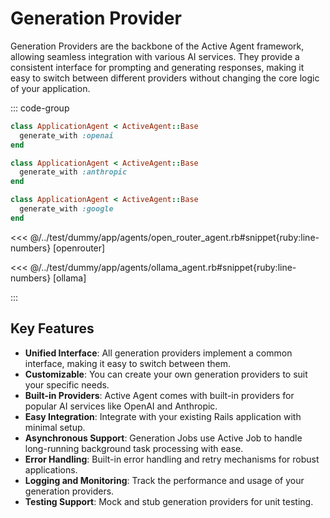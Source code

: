 # Generation Provider

Generation Providers are the backbone of the Active Agent framework, allowing seamless integration with various AI services. They provide a consistent interface for prompting and generating responses, making it easy to switch between different providers without changing the core logic of your application.

::: code-group

```ruby [OpenAI]
class ApplicationAgent < ActiveAgent::Base
  generate_with :openai
end
```

```ruby [Anthropic]
class ApplicationAgent < ActiveAgent::Base
  generate_with :anthropic
end
```

```ruby [Google]
class ApplicationAgent < ActiveAgent::Base
  generate_with :google
end
```

<<< @/../test/dummy/app/agents/open_router_agent.rb#snippet{ruby:line-numbers} [openrouter]

<<< @/../test/dummy/app/agents/ollama_agent.rb#snippet{ruby:line-numbers} [ollama]

:::

## Key Features
- **Unified Interface**: All generation providers implement a common interface, making it easy to switch between them.
- **Customizable**: You can create your own generation providers to suit your specific needs.
- **Built-in Providers**: Active Agent comes with built-in providers for popular AI services like OpenAI and Anthropic.
- **Easy Integration**: Integrate with your existing Rails application with minimal setup.
- **Asynchronous Support**: Generation Jobs use Active Job to handle long-running background task processing with ease.
- **Error Handling**: Built-in error handling and retry mechanisms for robust applications.
- **Logging and Monitoring**: Track the performance and usage of your generation providers.
- **Testing Support**: Mock and stub generation providers for unit testing.


